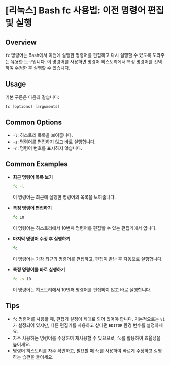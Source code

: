 # [리눅스] Bash fc 사용법: 이전 명령어 편집 및 실행

## Overview
`fc` 명령어는 Bash에서 이전에 실행한 명령어를 편집하고 다시 실행할 수 있도록 도와주는 유용한 도구입니다. 이 명령어를 사용하면 명령어 히스토리에서 특정 명령어를 선택하여 수정한 후 실행할 수 있습니다.

## Usage
기본 구문은 다음과 같습니다:
```
fc [options] [arguments]
```

## Common Options
- `-l`: 히스토리 목록을 보여줍니다.
- `-s`: 명령어를 편집하지 않고 바로 실행합니다.
- `-n`: 명령어 번호를 표시하지 않습니다.

## Common Examples
- **최근 명령어 목록 보기**
  ```bash
  fc -l
  ```
  이 명령어는 최근에 실행한 명령어의 목록을 보여줍니다.

- **특정 명령어 편집하기**
  ```bash
  fc 10
  ```
  이 명령어는 히스토리에서 10번째 명령어를 편집할 수 있는 편집기에서 엽니다.

- **마지막 명령어 수정 후 실행하기**
  ```bash
  fc
  ```
  이 명령어는 가장 최근의 명령어를 편집하고, 편집이 끝난 후 자동으로 실행합니다.

- **특정 명령어를 바로 실행하기**
  ```bash
  fc -s 10
  ```
  이 명령어는 히스토리에서 10번째 명령어를 편집하지 않고 바로 실행합니다.

## Tips
- `fc` 명령어를 사용할 때, 편집기 설정이 제대로 되어 있어야 합니다. 기본적으로는 `vi`가 설정되어 있지만, 다른 편집기를 사용하고 싶다면 `EDITOR` 환경 변수를 설정하세요.
- 자주 사용하는 명령어를 수정하여 재사용할 수 있으므로, `fc`를 활용하여 효율성을 높이세요.
- 명령어 히스토리를 자주 확인하고, 필요할 때 `fc`를 사용하여 빠르게 수정하고 실행하는 습관을 들이세요.